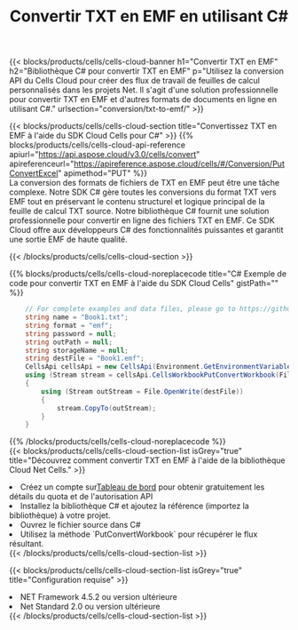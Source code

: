 ﻿---
title:  Convertir TXT en EMF en utilisant C#
description:  Utilisation du SDK Cloud Aspose.Cells pour C# pour convertir un fichier au format TXT en fichier au format EMF.
kwords: Excel, Convert TXT to EMF, REST, C#
howto: How to convert TXT to EMF using Aspose.Cells Cloud C# library.
---
{{< blocks/products/cells/cells-cloud-banner h1="Convertir TXT en EMF" h2="Bibliothèque C# pour convertir TXT en EMF" p="Utilisez la conversion API du Cells Cloud pour créer des flux de travail de feuilles de calcul personnalisés dans les projets Net. Il s\'agit d\'une solution professionnelle pour convertir TXT en EMF et d\'autres formats de documents en ligne en utilisant C#." urlsection="conversion/txt-to-emf/" >}}

{{< blocks/products/cells/cells-cloud-section title="Convertissez TXT en EMF à l\'aide du SDK Cloud Cells pour C#" >}}
{{% blocks/products/cells/cells-cloud-api-reference apiurl="https://api.aspose.cloud/v3.0/cells/convert" apireferenceurl="https://apireference.aspose.cloud/cells/#/Conversion/PutConvertExcel" apimethod="PUT" %}}
<br/>
La conversion des formats de fichiers de TXT en EMF peut être une tâche complexe. Notre SDK C# gère toutes les conversions du format TXT vers EMF tout en préservant le contenu structurel et logique principal de la feuille de calcul TXT source. Notre bibliothèque C# fournit une solution professionnelle pour convertir en ligne des fichiers TXT en EMF. Ce SDK Cloud offre aux développeurs C# des fonctionnalités puissantes et garantit une sortie EMF de haute qualité.

{{< /blocks/products/cells/cells-cloud-section >}}

{{% blocks/products/cells/cells-cloud-noreplacecode title="C# Exemple de code pour convertir TXT en EMF à l\'aide du SDK Cloud Cells" gistPath="" %}}
 
```cs
    // For complete examples and data files, please go to https://github.com/aspose-cells-cloud/aspose-cells-cloud-dotnet/
    string name = "Book1.txt";
    string format = "emf";
    string password = null;
    string outPath = null;
    string storageName = null;
    string destFile = "Book1.emf";
    CellsApi cellsApi = new CellsApi(Environment.GetEnvironmentVariable("ProductClientId"), Environment.GetEnvironmentVariable("ProductClientSecret"));
    using (Stream stream = cellsApi.CellsWorkbookPutConvertWorkbook(File.OpenRead(name), format, password, outPath, storageName))
    {
        using (Stream outStream = File.OpenWrite(destFile))
        {
            stream.CopyTo(outStream);
        }
    }
```
 
{{% /blocks/products/cells/cells-cloud-noreplacecode %}}
<br/>
{{< blocks/products/cells/cells-cloud-section-list isGrey="true" title="Découvrez comment convertir TXT en EMF à l\'aide de la bibliothèque Cloud Net Cells." >}}
<li> Créez un compte sur<a href="https://dashboard.aspose.cloud/">Tableau de bord</a> pour obtenir gratuitement les détails du quota et de l'autorisation API</li>
<li>Installez la bibliothèque C# et ajoutez la référence (importez la bibliothèque) à votre projet.</li>
<li>Ouvrez le fichier source dans C#</li>
<li>Utilisez la méthode `PutConvertWorkbook` pour récupérer le flux résultant.</li>
{{< /blocks/products/cells/cells-cloud-section-list >}}

{{< blocks/products/cells/cells-cloud-section-list isGrey="true" title="Configuration requise" >}}
<li>NET Framework 4.5.2 ou version ultérieure</li>
<li>Net Standard 2.0 ou version ultérieure</li>
{{< /blocks/products/cells/cells-cloud-section-list >}}
